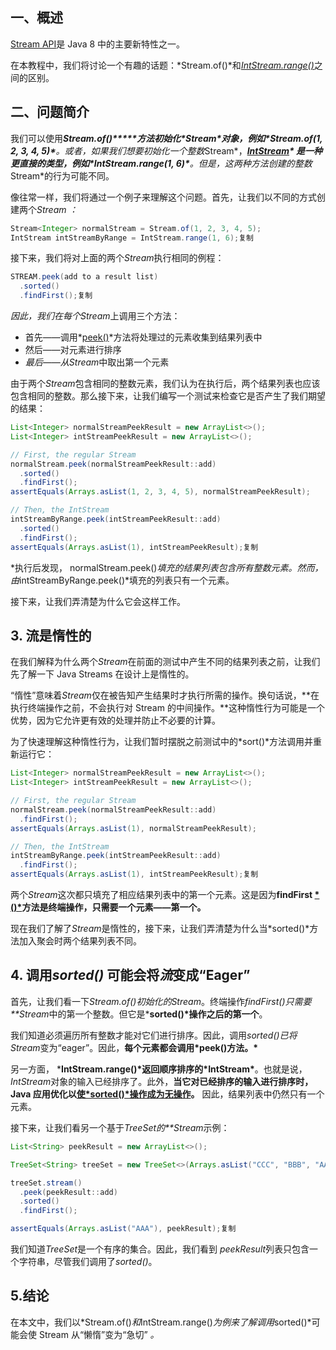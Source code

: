 ## 一、概述

[Stream API](https://www.baeldung.com/java-8-streams)是 Java 8 中的主要新特性之一。

在本教程中，我们将讨论一个有趣的话题：*Stream.of()*和[*IntStream.range()*](https://www.baeldung.com/java-listing-numbers-within-a-range#intstream)之间的区别。

## 二、问题简介

我们可以使用***Stream.of()\*****方法初始化\*Stream\*对象，例如\*Stream.of(1, 2, 3, 4, 5)\***。或者，如果我们想要初始化一个整数*Stream*，***[IntStream](https://www.baeldung.com/java-8-primitive-streams)\* 是一种更直接的类型，例如\*IntStream.range(1, 6)\***。但是，这两种方法创建的整数*Stream*的行为可能不同。

像往常一样，我们将通过一个例子来理解这个问题。首先，让我们以不同的方式创建两个*Stream ：*

```java
Stream<Integer> normalStream = Stream.of(1, 2, 3, 4, 5);
IntStream intStreamByRange = IntStream.range(1, 6);复制
```

接下来，我们将对上面的两个*Stream*执行相同的例程：

```java
STREAM.peek(add to a result list)
  .sorted()
  .findFirst();复制
```

*因此，我们在每个Stream*上调用三个方法：

-   首先——调用*[peek()](https://www.baeldung.com/java-streams-peek-api)*方法将处理过的元素收集到结果列表中
-   然后——对元素进行排序
-   *最后——从Stream*中取出第一个元素

由于两个*Stream*包含相同的整数元素，我们认为在执行后，两个结果列表也应该包含相同的整数。那么接下来，让我们编写一个测试来检查它是否产生了我们期望的结果：

```java
List<Integer> normalStreamPeekResult = new ArrayList<>();
List<Integer> intStreamPeekResult = new ArrayList<>();

// First, the regular Stream
normalStream.peek(normalStreamPeekResult::add)
  .sorted()
  .findFirst();
assertEquals(Arrays.asList(1, 2, 3, 4, 5), normalStreamPeekResult);

// Then, the IntStream
intStreamByRange.peek(intStreamPeekResult::add)
  .sorted()
  .findFirst();
assertEquals(Arrays.asList(1), intStreamPeekResult);复制
```

*执行后发现， normalStream.peek()*填充的结果列表包含所有整数元素。然而，由*intStreamByRange.peek()*填充的列表只有一个元素。

接下来，让我们弄清楚为什么它会这样工作。

## 3. 流是惰性的

在我们解释为什么两个*Stream*在前面的测试中产生不同的结果列表之前，让我们先了解一下 Java Streams 在设计上是惰性的。

“惰性”意味着*Stream*仅在被告知产生结果时才执行所需的操作。换句话说，**在执行终端操作之前，不会执行对 Stream 的中间操作。**这种惰性行为可能是一个优势，因为它允许更有效的处理并防止不必要的计算。

为了快速理解这种惰性行为，让我们暂时摆脱之前测试中的*sort()*方法调用并重新运行它：

```java
List<Integer> normalStreamPeekResult = new ArrayList<>();
List<Integer> intStreamPeekResult = new ArrayList<>();

// First, the regular Stream
normalStream.peek(normalStreamPeekResult::add)
  .findFirst();
assertEquals(Arrays.asList(1), normalStreamPeekResult);

// Then, the IntStream
intStreamByRange.peek(intStreamPeekResult::add)
  .findFirst();
assertEquals(Arrays.asList(1), intStreamPeekResult);复制
```

两个*Stream*这次都只填充了相应结果列表中的第一个元素。这是因为**findFirst [\*()\*](https://www.baeldung.com/java-stream-findfirst-vs-findany#usingstreamfindfirst)方法是终端操作，只需要一个元素——第一个。**

现在我们了解了*Stream*是惰性的，接下来，让我们弄清楚为什么当*sorted()*方法加入聚会时两个结果列表不同。

## 4. 调用*sorted()* 可能会将*流*变成“Eager”

首先，让我们看一下*Stream.of()*初始化的*Stream*。终端操作*findFirst()只需要**Stream*中的第一个整数。但它是***sorted()\*****操作****之后的第一个**。

我们知道必须遍历所有整数才能对它们进行排序。因此，调用*sorted()*已将*Stream*变为“eager”。因此，**每个元素都会调用\*peek()方法。\***

另一方面， ***IntStream.range()\*返回顺序排序的\*IntStream\***。也就是说，*IntStream*对象的输入已经排序了。此外，**当它对已经排序的输入进行排序时，Java 应用优化以[使\*sorted()\*操作成为无操作](https://github.com/openjdk/jdk/blob/master/src/java.base/share/classes/java/util/stream/SortedOps.java#L136)。** 因此，结果列表中仍然只有一个元素。

接下来，让我们看另一个基于*TreeSet的**Stream*示例：

```java
List<String> peekResult = new ArrayList<>();

TreeSet<String> treeSet = new TreeSet<>(Arrays.asList("CCC", "BBB", "AAA", "DDD", "KKK"));

treeSet.stream()
  .peek(peekResult::add)
  .sorted()
  .findFirst();

assertEquals(Arrays.asList("AAA"), peekResult);复制
```

我们知道*TreeSet*是一个有序的集合。因此，我们看到 *peekResult*列表只包含一个字符串，尽管我们调用了*sorted()*。

## 5.结论

在本文中，我们以*Stream.of()*和*IntStream.range()*为例来了解调用*sorted()*可能会使 Stream 从“懒惰”变为“急切” *。*